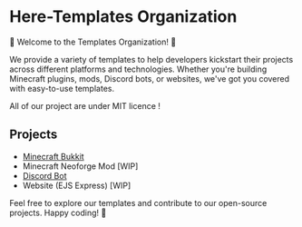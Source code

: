 # Here-Templates Organization

🌟 Welcome to the Templates Organization! 🌟

We provide a variety of templates to help developers kickstart their projects across different platforms and technologies. Whether you're building Minecraft plugins, mods, Discord bots, or websites, we've got you covered with easy-to-use templates.

All of our project are under MIT licence !

## Projects

- [Minecraft Bukkit](https://github.com/here-template/Minecraft-Bukkit)
- Minecraft Neoforge Mod [WIP]
- [Discord Bot](https://github.com/here-template/Bot-Discord)
- Website (EJS Express) [WIP]

Feel free to explore our templates and contribute to our open-source projects. Happy coding! 🚀
